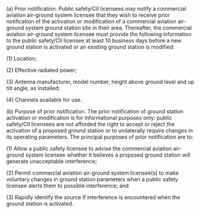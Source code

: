 (a) Prior notification. Public safety/CII licensees may notify a commercial aviation air-ground system licensee that they wish to receive prior notification of the activation or modification of a commercial aviation air-ground system ground station site in their area. Thereafter, the commercial aviation air-ground system licensee must provide the following information to the public safety/CII licensee at least 10 business days before a new ground station is activated or an existing ground station is modified:

(1) Location;

(2) Effective radiated power;

(3) Antenna manufacturer, model number, height above ground level and up tilt angle, as installed;

(4) Channels available for use.

(b) Purpose of prior notification. The prior notification of ground station activation or modification is for informational purposes only: public safety/CII licensees are not afforded the right to accept or reject the activation of a proposed ground station or to unilaterally require changes in its operating parameters. The principal purposes of prior notification are to:

(1) Allow a public safety licensee to advise the commercial aviation air-ground system licensee whether it believes a proposed ground station will generate unacceptable interference;

(2) Permit commercial aviation air-ground system licensee(s) to make voluntary changes in ground station parameters when a public safety licensee alerts them to possible interference; and

(3) Rapidly identify the source if interference is encountered when the ground station is activated.

